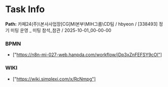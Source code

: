 # Task Info

**Path:** 카페24(주)\본사사업장\[CG]MI본부\MIH그룹\CD팀 / hbyeon / [338493] 정기 미팅 운영 _ 미팅 참석_참관 / 2025-10-01_00-00-00

### BPMN
- ["https://n8n-mi-027-web.hanpda.com/workflow/jDp3xZnFEFSY9cOl"]

### WIKI
- ["https://wiki.simplexi.com/x/RcNmpg"]

